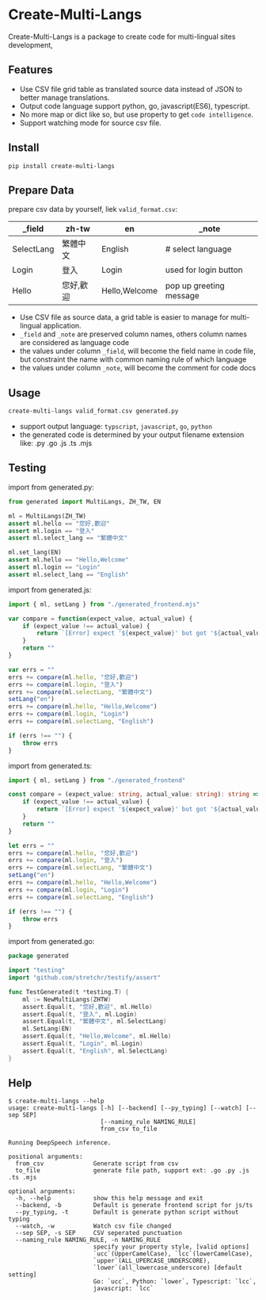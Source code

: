 # Create-Multi-Langs

Create-Multi-Langs is a package to create code for multi-lingual sites development, 

## Features
- Use CSV file grid table as translated source data instead of JSON to better manage translations.
- Output code language support python, go, javascript(ES6), typescript.
- No more map or dict like so, but use property to get `code intelligence`.
- Support watching mode for source csv file.

## Install
```
pip install create-multi-langs
```


## Prepare Data

prepare csv data by yourself, liek `valid_format.csv`:

| _field | zh-tw | en | _note |
|--------|-------|----|-------|
| SelectLang | 繁體中文 | English | # select language |
| Login | 登入 | Login | used for login button |
| Hello | 您好,歡迎 | Hello,Welcome | pop up greeting message |

* Use CSV file as source data, a grid table is easier to manage for multi-lingual application.
* `_field` and `_note` are preserved column names, others column names are considered as language code
* the values under column `_field`, will become the field name in code file, but constraint the name with common naming rule of which language
* the values under column `_note`, will become the comment for code docs

## Usage
```bash
create-multi-langs valid_format.csv generated.py
```
* support output language: `typscript`, `javascript`, `go`, `python`
* the generated code is determined by your output filename extension like: .py .go .js .ts .mjs


## Testing
import from generated.py:
```python
from generated import MultiLangs, ZH_TW, EN

ml = MultiLangs(ZH_TW)
assert ml.hello == "您好,歡迎"
assert ml.login == "登入"
assert ml.select_lang == "繁體中文"

ml.set_lang(EN)
assert ml.hello == "Hello,Welcome"
assert ml.login == "Login"
assert ml.select_lang == "English"
```

import from generated.js:
```javascript
import { ml, setLang } from "./generated_frontend.mjs"

var compare = function(expect_value, actual_value) {
    if (expect_value !== actual_value) {
        return `[Error] expect '${expect_value}' but got '${actual_value}'\n`
    }
    return ""
}

var errs = ""
errs += compare(ml.hello, "您好,歡迎")
errs += compare(ml.login, "登入")
errs += compare(ml.selectLang, "繁體中文")
setLang("en")
errs += compare(ml.hello, "Hello,Welcome")
errs += compare(ml.login, "Login")
errs += compare(ml.selectLang, "English")

if (errs !== "") {
    throw errs
}
```

import from generated.ts:
```typescript
import { ml, setLang } from "./generated_frontend"

const compare = (expect_value: string, actual_value: string): string => {
    if (expect_value !== actual_value) {
        return `[Error] expect '${expect_value}' but got '${actual_value}'\n`
    }
    return ""
}

let errs = ""
errs += compare(ml.hello, "您好,歡迎")
errs += compare(ml.login, "登入")
errs += compare(ml.selectLang, "繁體中文")
setLang("en")
errs += compare(ml.hello, "Hello,Welcome")
errs += compare(ml.login, "Login")
errs += compare(ml.selectLang, "English")

if (errs !== "") {
    throw errs
}
```

import from generated.go:
```go
package generated

import "testing"
import "github.com/stretchr/testify/assert"

func TestGenerated(t *testing.T) {
	ml := NewMultiLangs(ZHTW)
	assert.Equal(t, "您好,歡迎", ml.Hello)
	assert.Equal(t, "登入", ml.Login)
	assert.Equal(t, "繁體中文", ml.SelectLang)
	ml.SetLang(EN)
	assert.Equal(t, "Hello,Welcome", ml.Hello)
	assert.Equal(t, "Login", ml.Login)
	assert.Equal(t, "English", ml.SelectLang)
}
```

## Help
```shell
$ create-multi-langs --help
usage: create-multi-langs [-h] [--backend] [--py_typing] [--watch] [--sep SEP]
                          [--naming_rule NAMING_RULE]
                          from_csv to_file

Running DeepSpeech inference.

positional arguments:
  from_csv              Generate script from csv
  to_file               generate file path, support ext: .go .py .js .ts .mjs

optional arguments:
  -h, --help            show this help message and exit
  --backend, -b         Default is generate frontend script for js/ts
  --py_typing, -t       Default is generate python script without typing
  --watch, -w           Watch csv file changed
  --sep SEP, -s SEP     CSV seperated punctuation
  --naming_rule NAMING_RULE, -n NAMING_RULE
                        specify your property style, [valid options]
                        `ucc`(UpperCamelCase), `lcc`(lowerCamelCase),
                        `upper`(ALL_UPERCASE_UNDERSCORE),
                        `lower`(all_lowercase_underscore) [default setting]
                        Go: `ucc`, Python: `lower`, Typescript: `lcc`,
                        javascript: `lcc`
```